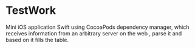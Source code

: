 # TestWork

Mini iOS application Swift  using CocoaPods dependency manager, which receives information from an arbitrary server on the web , parse it and based on it fills the table.


